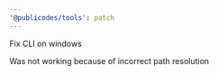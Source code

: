 ```yaml
---
'@publicodes/tools': patch
---
```


Fix CLI on windows

Was not working because of incorrect path resolution

